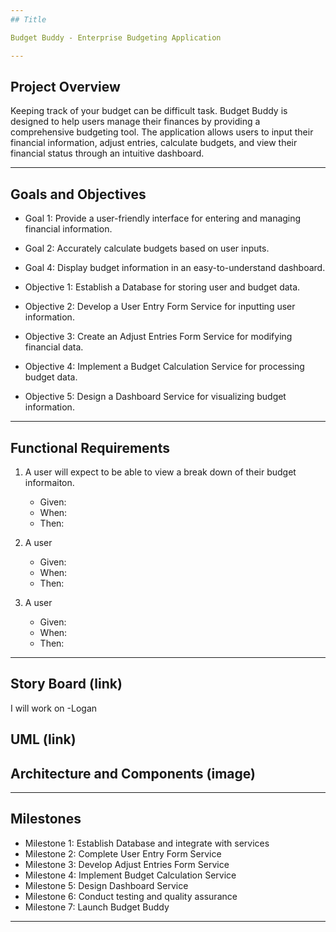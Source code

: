```yaml
---
## Title

Budget Buddy - Enterprise Budgeting Application

---
```


## Project Overview 

Keeping track of your budget can be difficult task. Budget Buddy is designed to help users manage their finances by providing a comprehensive budgeting tool. The application allows users to input their financial information, adjust entries, calculate budgets, and view their financial status through an intuitive dashboard.

---
## Goals and Objectives 

- Goal 1: Provide a user-friendly interface for entering and managing financial information.
- Goal 2: Accurately calculate budgets based on user inputs.
- Goal 4: Display budget information in an easy-to-understand dashboard.

- Objective 1: Establish a Database for storing user and budget data.
- Objective 2: Develop a User Entry Form Service for inputting user information.
- Objective 3: Create an Adjust Entries Form Service for modifying financial data.
- Objective 4: Implement a Budget Calculation Service for processing budget data.
- Objective 5: Design a Dashboard Service for visualizing budget information.

---
## Functional Requirements 
1. A user will expect to be able to view a break down of their budget informaiton. 
   - Given:
   - When:
   - Then:
  
3. A user 
   - Given:
   - When:
   - Then:

5. A user
   - Given:
   - When:
   - Then:

---
## Story Board (link)

I will work on
-Logan

## UML (link)



## Architecture and Components (image)



---
## Milestones

- Milestone 1: Establish Database and integrate with services 
- Milestone 2: Complete User Entry Form Service 
- Milestone 3: Develop Adjust Entries Form Service 
- Milestone 4: Implement Budget Calculation Service 
- Milestone 5: Design Dashboard Service 
- Milestone 6: Conduct testing and quality assurance 
- Milestone 7: Launch Budget Buddy 

---


